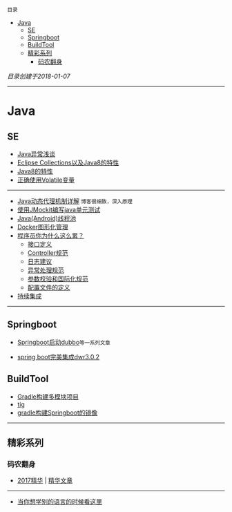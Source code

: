 `目录`
 
- [Java](#java)
    - [SE](#se)
    - [Springboot](#springboot)
    - [BuildTool](#buildtool)
    - [精彩系列](#精彩系列)
        - [码农翻身](#码农翻身)

*目录创建于2018-01-07*

****************************************
# Java
## SE
- [Java异常浅谈](http://www.cnblogs.com/focusj/archive/2011/12/26/2301524.html)
- [Eclipse Collections以及Java8的特性](http://www.infoq.com/cn/articles/eclipse-collections?utm_campaign=rightbar_v2&utm_source=infoq&utm_medium=articles_link&utm_content=link_text)
- [Java8的特性](http://www.jb51.net/article/48304.htm)
- [正确使用Volatile变量](https://www.ibm.com/developerworks/cn/java/j-jtp06197.html)

***************
- [Java动态代理机制详解](http://blog.csdn.net/luanlouis/article/details/24589193) `博客很细致，深入原理`
- [使用JMockit编写java单元测试](http://blog.csdn.net/chjttony/article/details/17838693)
- [Java(Android)线程池](http://www.trinea.cn/android/java-android-thread-pool/)
- [Docker图形化管理](http://blog.liuker.cn/index.php/docker/31.html)
- [程序员你为什么这么累？](https://zhuanlan.zhihu.com/p/28705206)
    - [接口定义](https://zhuanlan.zhihu.com/p/28708259)
    - [Controller规范](https://zhuanlan.zhihu.com/p/28717374)
    - [日志建议](https://zhuanlan.zhihu.com/p/28629319)
    - [异常处理规范](https://zhuanlan.zhihu.com/p/29005176)
    - [参数校验和国际化规范](https://zhuanlan.zhihu.com/p/29129469)
    - [配置文件的定义](https://zhuanlan.zhihu.com/p/29191233)
- [持续集成](http://www.ruanyifeng.com/blog/2015/09/continuous-integration.html)

*****
## Springboot
- [Springboot启动dubbo](https://coderknock.com/blog/2017/03/01/spring%20boot%E5%90%AF%E5%8A%A8dubbo.html)`等一系列文章`

- [spring boot完美集成dwr3.0.2](http://blog.csdn.net/melody_susan/article/details/78659696)

## BuildTool
- [Gradle构建多模块项目](http://blog.javachen.com/2015/01/07/build-multi-module-project-with-gradle.html)
- [tig](http://blog.csdn.net/willwcw/article/details/46517331)
- [gradle构建Springboot的镜像](http://www.jianshu.com/p/0dac3ae2a2c9)

*****************
## 精彩系列
### 码农翻身
- [2017精华](http://chuansong.me/n/1501046251110) | [精华文章](http://blog.csdn.net/fanpeihua123/article/details/58151161)


*****
- [当你想学别的语言的时候看这里](https://segmentfault.com/q/1010000004701437)